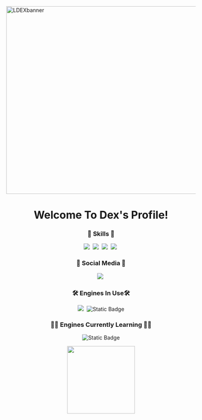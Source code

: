 <img width="1235" height="500" alt="LDEXbanner" src="https://github.com/user-attachments/assets/7c68d985-29cf-4d80-9611-d64009851ab7" />

<h1 align="center"> Welcome To Dex's Profile! </h1>
<h3 align="center">🚀 Skills 🚀</h3>
<p align="center">
  <img src="https://img.shields.io/badge/C%23-239120?style=for-the-badge&logo=c&logoColor=white"/></a>&nbsp 
  <img src="https://img.shields.io/badge/Python-3776AB?style=for-the-badge&logo=python&logoColor=white"/></a>&nbsp 
  <img src="https://img.shields.io/badge/Luau-2C2D72?style=for-the-badge&logo=luau&logoColor=white"/></a>&nbsp 
  <img src="https://img.shields.io/badge/JavaScript-F7DF1E?style=for-the-badge&logo=JavaScript&logoColor=white"/></a>&nbsp 
</p>

<h3 align="center">🌈 Social Media 🌈</h3>
<p align="center">
  <a href="https://www.youtube.com/@l-dex2469"><img src="https://img.shields.io/badge/Youtube-red?style=flat-square&logo=youtube"/></a>&nbsp
</p>



<h3 align="center">🛠️ Engines In Use🛠️</h3>
<p align="center">
  <a href="https://create.roblox.com/docs/ko-kr/scripting"><img src="https://img.shields.io/badge/Roblox%20Studio-black?style=flat-square&logo=robloxstudio&logoColor=white"/></a>&nbsp
  <img alt="Static Badge" src="https://img.shields.io/badge/Unity-grey?style=flat-square&logo=unity&logoColor=white&link=https%3A%2F%2Fdocs.unity.com%2Fen-us">
</p>

<h3 align="center">🧑‍🎓 Engines Currently Learning 🧑‍🎓</h3>
<p align="center">
<img alt="Static Badge" src="https://img.shields.io/badge/Unreal%20Engine-lightgrey?style=flat-square&logo=UnrealEngine&logoColor=white&link=https%3A%2F%2Fdev.epicgames.com%2Fdocumentation%2Fko-kr%2Funreal-engine%2Funreal-engine-5-6-documentation">

</p>

<p align="center">
<a><img align="center" style="height:180px" src="https://github-readme-stats.vercel.app/api/top-langs/?username=mn556112&layout=compact&theme=dark&hide_border=true" /></a>
</p>
